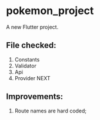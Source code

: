 # pokemon_project

A new Flutter project.

## File checked:
1. Constants 
2. Validator
3. Api
4. Provider NEXT

## Improvements:
1. Route names are hard coded;
